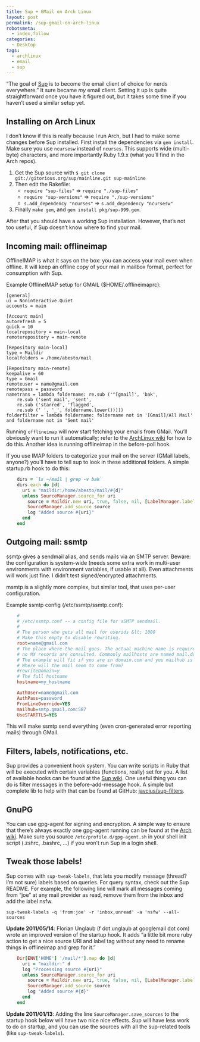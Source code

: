 ```yaml
---
title: Sup + GMail on Arch Linux
layout: post
permalink: /sup-gmail-on-arch-linux
robotsmeta:
  - index,follow
categories:
  - Desktop
tags:
  - archlinux
  - email
  - sup
---
```


“The goal of [Sup][1] is to become the email client of choice for nerds everywhere.” It sure became *my* email client. Setting it up is quite straightforward once you have it figured out, but it takes some time if you haven’t used a similar setup yet.

 [1]: http://sup.rubyforge.org/

<!-- more -->

## Installing on Arch Linux

I don’t know if this is really because I run Arch, but I had to make some changes before Sup installed. First install the dependencies via `gem install`. Make sure you use `ncursesw` instead of `ncurses`. This supports wide (multi-byte) characters, and more importantly Ruby 1.9.x (what you’ll find in the Arch repos).

1.  Get the Sup source with `$ git clone git://gitorious.org/sup/mainline.git sup-mainline`
2.  Then edit the Rakefile:
    *   `require "sup-files"` => `require "./sup-files"`
    *   `require "sup-versions"` => `require "./sup-versions"`
    *   `s.add_dependency "ncurses"` => `s.add_dependency "ncursesw"`
3.  Finally `make gem`, and `gem install pkg/sup-999.gem`.

After that you should have a working Sup installation. However, that’s not too useful, if Sup doesn’t know where to find your mail.

## Incoming mail: offlineimap

OfflineIMAP is what it says on the box: you can access your mail even when offline. It will keep an offline copy of your mail in mailbox format, perfect for consumption with Sup.

Example OfflineIMAP setup for GMAIL ($HOME/.offlineimaprc):

    [general]
    ui = Noninteractive.Quiet
    accounts = main

    [Account main]
    autorefresh = 5
    quick = 10
    localrepository = main-local
    remoterepository = main-remote

    [Repository main-local]
    type = Maildir
    localfolders = /home/abesto/mail

    [Repository main-remote]
    keepalive = 60
    type = Gmail
    remoteuser = name@gmail.com
    remotepass = password
    nametrans = lambda foldername: re.sub ('^[gmail]', 'bak',
        re.sub ('sent_mail', 'sent',
        re.sub ('starred', 'flagged',
        re.sub (' ', '_', foldername.lower()))))
    folderfilter = lambda foldername: foldername not in '[Gmail]/All Mail' and foldername not in 'Sent mail'

Running `offlineimap` will now start fetching your emails from GMail. You’ll obviously want to run it automatically; refer to the [ArchLinux wiki][2] for how to do this. Another idea is running offlineimap in the before-poll hook.

 [2]: https://wiki.archlinux.org/index.php/OfflineIMAP#Miscellaneous

If you use IMAP folders to categorize your mail on the server (GMail labels, anyone?) you’ll have to tell sup to look in these additional folders. A simple startup.rb hook to do this:

```ruby
    dirs = `ls ~/mail | grep -v bak`
    dirs.each do |d|
      uri = "maildir:/home/abesto/mail/#{d}"
      unless SourceManager.source_for uri
        source = Maildir.new uri, true, false, nil, [LabelManager.label_for(d)]
        SourceManager.add_source source
        log "Added source #{uri}"
      end
    end
```
## Outgoing mail: ssmtp

ssmtp gives a sendmail alias, and sends mails via an SMTP server. Beware: the configuration is system-wide (needs some extra work in multi-user environments with environment variables, if usable at all).
Even attachments will work just fine. I didn’t test signed/encrypted attachments.

msmtp is a slightly more complex, but similar tool, that uses per-user configuration.

Example ssmtp config (/etc/ssmtp/ssmtp.conf):

```ini
    #
    # /etc/ssmtp.conf -- a config file for sSMTP sendmail.
    #
    # The person who gets all mail for userids &lt; 1000
    # Make this empty to disable rewriting.
    root=name@gmail.com
    # The place where the mail goes. The actual machine name is required
    # no MX records are consulted. Commonly mailhosts are named mail.domain.com
    # The example will fit if you are in domain.com and you mailhub is so named.
    # Where will the mail seem to come from?
    #rewriteDomain=y
    # The full hostname
    hostname=my_hostname

    AuthUser=name@gmail.com
    AuthPass=password
    FromLineOverride=YES
    mailhub=smtp.gmail.com:587
    UseSTARTTLS=YES
```

This will make ssmtp send everything (even cron-generated error reporting mails) through GMail.

## Filters, labels, notifications, etc.

Sup provides a convenient hook system. You can write scripts in Ruby that will be executed with certain variables (functions, really) set for you. A list of available hooks can be found at the [Sup wiki][3]. One useful thing you can do is filter messages in the before-add-message hook. A simple but complete lib to help with that can be found at GitHub: [javcius/sup-filters][4].

 [3]: http://sup.rubyforge.org/wiki/wiki.pl?Hooks
 [4]: https://github.com/jacius/sup-filters

## GnuPG

You can use gpg-agent for signing and encryption. A simple way to ensure that there’s always exactly one gpg-agent running can be found at the [Arch wiki][5]. Make sure you source `/etc/profile.d/gpg-agent.sh` in your shell init script (.zshrc, .bashrc, …) if you won’t run Sup in a login shell.

 [5]: https://wiki.archlinux.org/index.php/GnuPG

## Tweak those labels!

Sup comes with `sup-tweak-labels`, that lets you modify message (thread? I’m not sure) labels based on queries. For query syntax, check out the Sup README. For example, the following line will mark all messages coming from “joe” at any mail provider as read, remove them from the inbox and add the label nsfw.

    sup-tweak-labels -q 'from:joe' -r 'inbox,unread' -a 'nsfw' --all-sources

**Update 2011/05/14**: Florian Unglaub (f dot unglaub at googlemail dot com) wrote an improved version of the startup hook. It adds “a little bit more ruby action to get a nice source URI and label tag without any need to rename things in offlineimap and grep for it.”

```ruby
    Dir[ENV['HOME'] '/mail/*'].map do |d|
      uri = "maildir:" d
      log "Processing source #{uri}"
      unless SourceManager.source_for uri
        source = Maildir.new uri, true, false, nil, [LabelManager.label_for(File.basename(d))]
        SourceManager.add_source source
        log "Added source #{d}"
      end
    end
```

**Update 2011/01/13**: Adding the line `SourceManager.save_sources` to the startup hook below will have two nice nice effects. Sup will have less work to do on startup, and you can use the sources with all the sup-related tools (like `sup-tweak-labels`).
